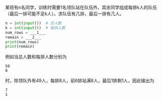 某班有n名同学，训练时需要1名领队站在队伍外，其余同学组成每排k人的队伍（最后一排可能不足k人）。求队伍有几排，最后一排有几人。

```py
n = int(input())  # 总人数
k = int(input())  # 每排人数
num_rows = ___1___
remain = ___2___
print(num_rows)
print(remain)
```

例如当总人数和每排人数分别为
```input
50
8
```
时，除领队外有49人，每排8人，前6排站满8人，最后1排剩1人，因此输出为
```output
7
1
```

<!-- testcases
36
7

5
7

102
10

11
1
--!>
